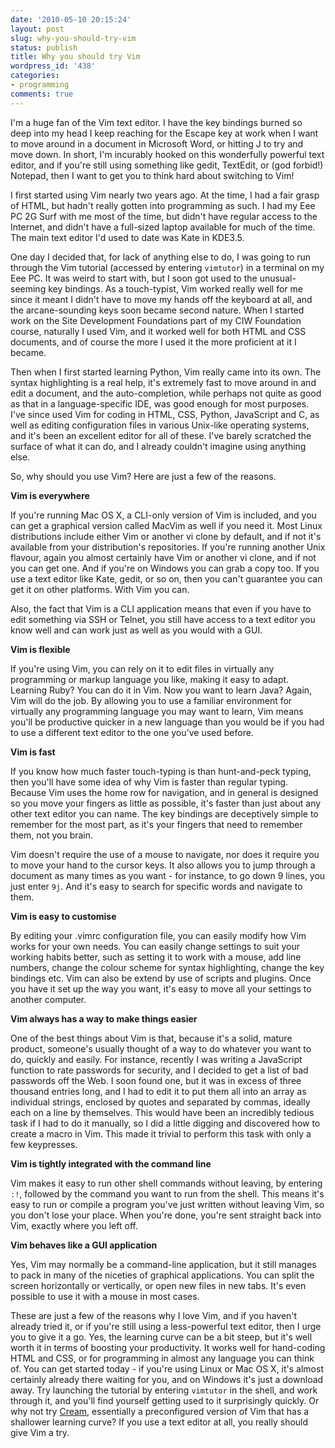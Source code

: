 ```yaml
---
date: '2010-05-10 20:15:24'
layout: post
slug: why-you-should-try-vim
status: publish
title: Why you should try Vim
wordpress_id: '438'
categories:
- programming
comments: true
---
```


I'm a huge fan of the Vim text editor. I have the key bindings burned so deep into my head I keep reaching for the Escape key at work when I want to move around in a document in Microsoft Word, or hitting J to try and move down. In short, I'm incurably hooked on this wonderfully powerful text editor, and if you're still using something like gedit, TextEdit, or (god forbid!) Notepad, then I want to get you to think hard about switching to Vim!

I first started using Vim nearly two years ago. At the time, I had a fair grasp of HTML, but hadn't really gotten into programming as such. I had my Eee PC 2G Surf with me most of the time, but didn't have regular access to the Internet, and didn't have a full-sized laptop available for much of the time. The main text editor I'd used to date was Kate in KDE3.5.

One day I decided that, for lack of anything else to do, I was going to run through the Vim tutorial (accessed by entering `vimtutor`) in a terminal on my Eee PC. It was weird to start with, but I soon got used to the unusual-seeming key bindings. As a touch-typist, Vim worked really well for me since it meant I didn't have to move my hands off the keyboard at all, and the arcane-sounding keys soon became second nature. When I started work on the Site Development Foundations part of my CIW Foundation course, naturally I used Vim, and it worked well for both HTML and CSS documents, and of course the more I used it the more proficient at it I became.

Then when I first started learning Python, Vim really came into its own. The syntax highlighting is a real help, it's extremely fast to move around in and edit a document, and the auto-completion, while perhaps not quite as good as that in a language-specific IDE, was good enough for most purposes. I've since used Vim for coding in HTML, CSS, Python, JavaScript and C, as well as editing configuration files in various Unix-like operating systems, and it's been an excellent editor for all of these. I've barely scratched the surface of what it can do, and I already couldn't imagine using anything else.

So, why should you use Vim? Here are just a few of the reasons.

**Vim is everywhere**

If you're running Mac OS X, a CLI-only version of Vim is included, and you can get a graphical version called MacVim as well if you need it. Most Linux distributions include either Vim or another vi clone by default, and if not it's available from your distribution's repositories. If you're running another Unix flavour, again you almost certainly have Vim or another vi clone, and if not you can get one. And if you're on Windows you can grab a copy too. If you use a text editor like Kate, gedit, or so on, then you can't guarantee you can get it on other platforms. With Vim you can.

Also, the fact that Vim is a CLI application means that even if you have to edit something via SSH or Telnet, you still have access to a text editor you know well and can work just as well as you would with a GUI.

**Vim is flexible**

If you're using Vim, you can rely on it to edit files in virtually any programming or markup language you like, making it easy to adapt. Learning Ruby? You can do it in Vim. Now you want to learn Java? Again, Vim will do the job. By allowing you to use a familiar environment for virtually any programming language you may want to learn, Vim means you'll be productive quicker in a new language than you would be if you had to use a different text editor to the one you've used before.

**Vim is fast**

If you know how much faster touch-typing is than hunt-and-peck typing, then you'll have some idea of why Vim is faster than regular typing. Because Vim uses the home row for navigation, and in general is designed so you move your fingers as little as possible, it's faster than just about any other text editor you can name. The key bindings are deceptively simple to remember for the most part, as it's your fingers that need to remember them, not you brain.

Vim doesn't require the use of a mouse to navigate, nor does it require you to move your hand to the cursor keys. It also allows you to jump through a document as many times as you want - for instance, to go down 9 lines, you just enter `9j`. And it's easy to search for specific words and navigate to them.

**Vim is easy to customise**

By editing your .vimrc configuration file, you can easily modify how Vim works for your own needs. You can easily change settings to suit your working habits better, such as setting it to work with a mouse, add line numbers, change the colour scheme for syntax highlighting, change the key bindings etc. Vim can also be extend by use of scripts and plugins. Once you have it set up the way you want, it's easy to move all your settings to another computer.

**Vim always has a way to make things easier**

One of the best things about Vim is that, because it's a solid, mature product, someone's usually thought of a way to do whatever you want to do, quickly and easily. For instance, recently I was writing a JavaScript function to rate passwords for security, and I decided to get a list of bad passwords off the Web. I soon found one, but it was in excess of three thousand entries long, and I had to edit it to put them all into an array as individual strings, enclosed by quotes and separated by commas, ideally each on a line by themselves. This would have been an incredibly tedious task if I had to do it manually, so I did a little digging and discovered how to create a macro in Vim. This made it trivial to perform this task with only a few keypresses.

**Vim is tightly integrated with the command line**

Vim makes it easy to run other shell commands without leaving, by entering `:!`, followed by the command you want to run from the shell. This means it's easy to run or compile a program you've just written without leaving Vim, so you don't lose your place. When you're done, you're sent straight back into Vim, exactly where you left off.

**Vim behaves like a GUI application**

Yes, Vim may normally be a command-line application, but it still manages to pack in many of the niceties of graphical applications. You can split the screen horizontally or vertically, or open new files in new tabs. It's even possible to use it with a mouse in most cases.

These are just a few of the reasons why I love Vim, and if you haven't already tried it, or if you're still using a less-powerful text editor, then I urge you to give it a go. Yes, the learning curve can be a bit steep, but it's well worth it in terms of boosting your productivity. It works well for hand-coding HTML and CSS, or for programming in almost any language you can think of. You can get started today - if you're using Linux or Mac OS X, it's almost certainly already there waiting for you, and on Windows it's just a download away. Try launching the tutorial by entering `vimtutor` in the shell, and work through it, and you'll find yourself getting used to it surprisingly quickly. Or why not try [Cream](http://cream.sourceforge.net/), essentially a preconfigured version of Vim that has a shallower learning curve? If you use a text editor at all, you really should give Vim a try.
